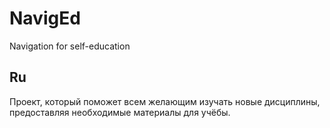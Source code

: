 # NavigEd
Navigation for self-education


## Ru
Проект, который поможет всем желающим изучать новые дисциплины,
предоставляя необходимые материалы для учёбы.
